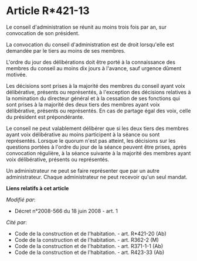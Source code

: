 # Article R*421-13

Le conseil d'administration se réunit au moins trois fois par an, sur convocation de son président. 

La convocation du conseil d'administration est de droit lorsqu'elle est demandée par le tiers au moins de ses membres. 

L'ordre du jour des délibérations doit être porté à la connaissance des membres du conseil au moins dix jours à l'avance,
sauf urgence dûment motivée. 

Les décisions sont prises à la majorité des membres du conseil ayant voix délibérative, présents ou représentés, à
l'exception des décisions relatives à la nomination du directeur général et à la cessation de ses fonctions qui sont prises à
la majorité des deux tiers des membres ayant voix délibérative, présents ou représentés. En cas de partage égal des voix,
celle du président est prépondérante. 

Le conseil ne peut valablement délibérer que si les deux tiers des membres ayant voix délibérative au moins participent à la
séance ou sont représentés. Lorsque le quorum n'est pas atteint, les décisions sur les questions portées à l'ordre du jour de
la séance peuvent être prises, après convocation régulière, à la séance suivante à la majorité des membres ayant voix
délibérative, présents ou représentés. 

Un administrateur ne peut se faire représenter que par un autre administrateur. Chaque administrateur ne peut recevoir qu'un
seul mandat.

**Liens relatifs à cet article**

_Modifié par_:

  - Décret n°2008-566 du 18 juin 2008 - art. 1

_Cité par_:

  - Code de la construction et de l'habitation. - art. R*421-20 (Ab)
  - Code de la construction et de l'habitation. - art. R362-2 (M)
  - Code de la construction et de l'habitation. - art. R371-1-1 (Ab)
  - Code de la construction et de l'habitation. - art. R423-33 (Ab)

